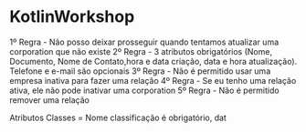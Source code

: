 # KotlinWorkshop

1º Regra - Não posso deixar prosseguir quando tentamos atualizar uma corporation que não existe
2º Regra - 3 atributos obrigatórios (Nome, Documento, Nome de Contato,hora e data criação, data e hora atualização). Telefone e e-mail são opcionais
3º Regra - Não é permitido usar uma empresa inativa para fazer uma relação
4º Regra - Se eu tenho uma relação ativa, ele não pode inativar uma corporation
5º Regra - Não é permitido remover uma relação

Atributos Classes = Nome classificação é obrigatório, dat

